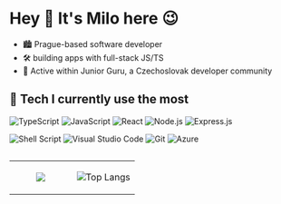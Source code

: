 # Hey 👋 It's Milo here 😉
- 🏙️ Prague-based software developer
- 🛠️ building apps with full-stack JS/TS
- 💬 Active within Junior Guru, a Czechoslovak developer community

## 🔨 Tech I currently use the most
<img src="https://img.shields.io/badge/TypeScript-3178C6.svg?style=for-the-badge&logo=TypeScript&logoColor=white" alt="TypeScript"> <img src="https://img.shields.io/badge/JavaScript-F7DF1E.svg?style=for-the-badge&logo=JavaScript&logoColor=black" alt="JavaScript"> <img src="https://img.shields.io/badge/React-61DAFB.svg?style=for-the-badge&logo=React&logoColor=black" alt="React"> <img src="https://img.shields.io/badge/Node.js-339933.svg?style=for-the-badge&logo=nodedotjs&logoColor=white" alt="Node.js"> <img src="https://img.shields.io/badge/Express-000000.svg?style=for-the-badge&logo=Express&logoColor=white" alt="Express.js"> 

![Shell Script](https://img.shields.io/badge/shell_script-%23121011.svg?style=for-the-badge&logo=gnu-bash&logoColor=white) <img src="https://img.shields.io/badge/Visual%20Studio%20Code-007ACC.svg?style=for-the-badge&logo=Visual-Studio-Code&logoColor=white" alt="Visual Studio Code"> <img src="https://img.shields.io/badge/Git-F05032.svg?style=for-the-badge&logo=Git&logoColor=white" alt="Git"> ![Azure](https://img.shields.io/badge/azure-%230072C6.svg?style=for-the-badge&logo=microsoftazure&logoColor=white)

<table align="left"><tr><td valign="center" width="50%">
<div align="center"> 
  <img src="https://media1.giphy.com/media/dbtDDSvWErdf2/giphy.gif?cid=ecf05e478cslzqr789liqpjm7k9jzvf2o988ejzlpw8w715u&ep=v1_gifs_search&rid=giphy.gif&ct=g" />
</div>
</td><td valign="center" width="50%">
<div align="center">  
  
  ![Top Langs](https://github-readme-stats.vercel.app/api/top-langs/?username=milojezek&layout=compact)
</div>
</td></tr></table>  



